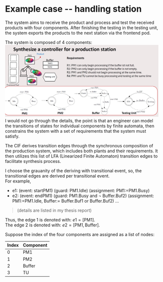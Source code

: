 # Example case -- handling station
<!-- call out -->
The system aims to receive the product and process and test the received products with four components. After finishing the testing in the testing unit, the system exports the products to the next station via the frontend pod. <br/>

The system is composed of 4 components:
![Components](./Productgion_station_Handling.png)
I would not go through the details, the point is that an engineer can model the transitions of states for individual components by finite automata, then constrains the system with a set of requirements that the system must satisfy. <br/>

The CIF derives transition edges through the synchronous composition of the production system, which includes both plants and their requirements. It then utilizes this list of LFA (Linearized Finite Automaton) transition edges to facilitate synthesis process.

I choose the grauanity of the deriving with transitional event, so, the transitional edges are derived per transitional event. <br/>
For example, 

- e1: (event: startPM1) (guard: PM1.Idle) (assignment: PM1:=PM1.Busy)
- e2: (event: endPM1) (guard: PM1.Busy and $\neg$ Buffer.Buf2)  (assignment: PM1:=PM1.Idle, Buffer:= Buffer.Buf1 or Buffer.Buf2)
...
> (details are listed in my thesis report)

Thus, the edge 1 is denoted with: $e1 = [\text{PM1}]$. <br/>
The edge 2 is denoted with: $e2 = [\text{PM1}, \text{Buffer}]$. <br/>

Suppose the index of the four components are assigned as a list of nodes: 
<!-- insert a table -->
| Index | Component |
| --- | --- |
| 0 | PM1 |
| 1 | PM2 |
| 2 | Buffer |
| 3 | TU |


